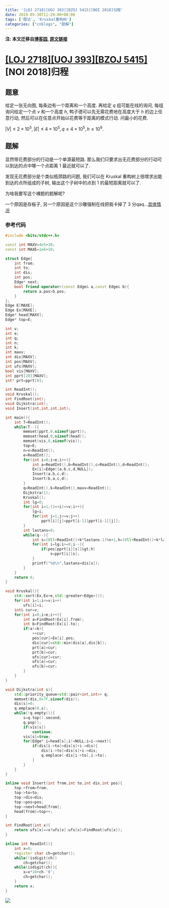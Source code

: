 ```yaml
---
title: '[LOJ 2718][UOJ 393][BZOJ 5415][NOI 2018]归程'
date: 2019-05-30T11:29:00+00:00
tags: ['图论', 'Kruskal重构树']
categories: ["cnblogs", "题解"]
---
```

**注: 本文迁移自[博客园](https://rvalue.cnblogs.com), [原文链接](http://www.cnblogs.com/rvalue/archive/2019/05/30/10951576.html)**

# [[LOJ 2718]](https://loj.ac/problem/2718)[[UOJ 393]](http://uoj.ac/problem/393)[[BZOJ 5415]](https://www.lydsy.com/JudgeOnline/problem.php?id=5415)[NOI 2018]归程

## 题意

给定一张无向图, 每条边有一个距离和一个高度. 再给定 $q$ 组可能在线的询问, 每组询问给定一个点 $v$ 和一个高度 $h$, 鸭子德可以先无需花费地在高度大于 $h$ 的边上任意行动, 然后可以在任意点开始以花费等于距离的模式行动. 问最小的花费.

$|V|\le 2\times 10^5,|E|\le 4\times 10^5,q\le 4\times 10^5,h\le 10^9$.

## 题解

显然带花费部分的行动是一个单源最短路. 那么我们只要求出无花费部分的行动可以到达的点中哪一个点距离 $1$ 最近就可以了.

发现无花费部分是个类似瓶颈路的问题, 我们可以在 Kruskal 重构树上倍增求出能到达的点所组成的子树, 输出这个子树中的点到 $1$ 的最短距离就可以了.

为啥我要写这个裸题的题解呢?

一个原因是存板子, 另一个原因是这个沙雕强制在线把我卡掉了 $3$ 分qaq...[具体情况](http://wronganswer.blog.uoj.ac/blog/3701)

### 参考代码

```cpp
#include <bits/stdc++.h>

const int MAXV=4e5+10;
const int MAXE=1e6+10;

struct Edge{
	int from;
	int to;
	int dis;
	int pos;
	Edge* next;
	bool friend operator>(const Edge& a,const Edge& b){
		return a.pos>b.pos;
	}
};
Edge E[MAXE];
Edge Ex[MAXE];
Edge* head[MAXV];
Edge* top=E;

int v;
int e;
int q;
int n;
int k;
int maxv;
int dis[MAXV];
int pos[MAXV];
int ufs[MAXV];
bool vis[MAXV];
int pprt[20][MAXV];
int* prt=pprt[0];

int ReadInt();
void Kruskal();
int FindRoot(int);
void Dijkstra(int);
void Insert(int,int,int,int);

int main(){
	int T=ReadInt();
	while(T--){
		memset(pprt,0,sizeof(pprt));
		memset(head,0,sizeof(head));
		memset(vis,0,sizeof(vis));
		top=E;
		n=v=ReadInt();
		e=ReadInt();
		for(int i=0;i<e;i++){
			int a=ReadInt(),b=ReadInt(),c=ReadInt(),d=ReadInt();
			Ex[i]=Edge({a,b,c,d,NULL});
			Insert(a,b,c,d);
			Insert(b,a,c,d);
		}
		q=ReadInt(),k=ReadInt(),maxv=ReadInt();
		Dijkstra(1);
		Kruskal();
		int lg=0;
		for(int i=1;(1<<i)<=v;i++){
			lg=i;
			for(int j=1;j<=v;j++)
				pprt[i][j]=pprt[i-1][pprt[i-1][j]];
		}
		int lastans=0;
		while(q--){
			int s=(0ll+ReadInt()+k*lastans-1)%n+1,h=(0ll+ReadInt()+k*lastans)%(maxv+1);
			for(int i=lg;i>=0;i--){
				if(pos[pprt[i][s]]&gt;h)
					s=pprt[i][s];
			}
			printf("%d\n",lastans=dis[s]);
		}
	}
	return 0;
}

void Kruskal(){
	std::sort(Ex,Ex+e,std::greater<Edge>());
	for(int i=1;i<=v;i++)
		ufs[i]=i;
	int& cur=v;
	for(int i=0;i<e;i++){
		int a=FindRoot(Ex[i].from);
		int b=FindRoot(Ex[i].to);
		if(a!=b){
			++cur;
			pos[cur]=Ex[i].pos;
			dis[cur]=std::min(dis[a],dis[b]);
			prt[a]=cur;
			prt[b]=cur;
			ufs[cur]=cur;
			ufs[a]=cur;
			ufs[b]=cur;
		}
	}
}

void Dijkstra(int s){
	std::priority_queue<std::pair<int,int>> q;
	memset(dis,0x7F,sizeof(dis));
	dis[s]=0;
	q.emplace(0,s);
	while(!q.empty()){
		s=q.top().second;
		q.pop();
		if(vis[s])
			continue;
		vis[s]=true;
		for(Edge* i=head[s];i!=NULL;i=i->next){
			if(dis[i->to]>dis[s]+i->dis){
				dis[i->to]=dis[s]+i->dis;
				q.emplace(-dis[i->to],i->to);
			}
		}
	}
}

inline void Insert(int from,int to,int dis,int pos){
	top->from=from;
	top->to=to;
	top->dis=dis;
	top->pos=pos;
	top->next=head[from];
	head[from]=top++;
}

int FindRoot(int x){
	return ufs[x]==x?ufs[x]:ufs[x]=FindRoot(ufs[x]);
}

inline int ReadInt(){
	int x=0;
	register char ch=getchar();
	while(!isdigit(ch))
		ch=getchar();
	while(isdigit(ch)){
		x=x*10+ch-'0';
		ch=getchar();
	}
	return x;
}

```

![](https://pic.rvalue.moe/2021/08/02/f0a445c7592ef.jpg)
